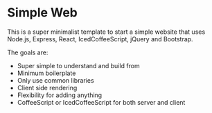 Simple Web
==========

This is a super minimalist template to start a simple website that uses Node.js, Express, React, IcedCoffeeScript, jQuery and Bootstrap.

The goals are:

* Super simple to understand and build from
* Minimum boilerplate
* Only use common libraries
* Client side rendering
* Flexibility for adding anything
* CoffeeScript or IcedCoffeeScript for both server and client